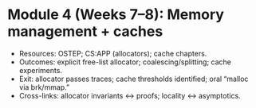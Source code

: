 # Module 4 (Weeks 7–8): Memory management + caches

- Resources: OSTEP; CS:APP (allocators); cache chapters.
- Outcomes: explicit free-list allocator; coalescing/splitting; cache experiments.
- Exit: allocator passes traces; cache thresholds identified; oral “malloc via brk/mmap.”
- Cross-links: allocator invariants ↔ proofs; locality ↔ asymptotics.
